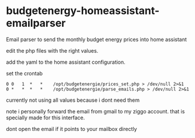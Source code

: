 # budgetenergy-homeassistant-emailparser
Email parser to send the monthly budget energy prices into home assistant

edit the php files with the right values.

add the yaml to the home assistant configuration.

set the crontab 
```
0 0   1  *   *    /opt/budgetenergie/prices_set.php > /dev/null 2>&1
0 *   *  *   *    /opt/budgetenergie/parse_emails.php > /dev/null 2>&1
```

currently not using all values because i dont need them

note i personally forward the email from gmail to my ziggo account. that is specially made for this interface.

dont open the email if it points to your mailbox directly 
